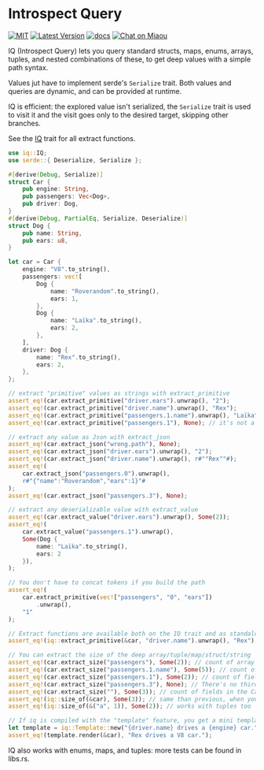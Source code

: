 # Introspect Query

[![MIT][s2]][l2] [![Latest Version][s1]][l1] [![docs][s3]][l3] [![Chat on Miaou][s4]][l4]

[s1]: https://img.shields.io/crates/v/iq.svg
[l1]: https://crates.io/crates/iq

[s2]: https://img.shields.io/badge/license-MIT-blue.svg
[l2]: LICENSE

[s3]: https://docs.rs/iq/badge.svg
[l3]: https://docs.rs/iq/

[s4]: https://miaou.dystroy.org/static/shields/room.svg
[l4]: https://miaou.dystroy.org/3768?rust


IQ (Introspect Query) lets you query standard structs, maps, enums, arrays, tuples, and
nested combinations of these, to get deep values with a simple path syntax.

Values jut have to implement serde's `Serialize` trait.
Both values and queries are dynamic, and can be provided at runtime.

IQ is efficient: the explored value isn't serialized, the `Serialize` trait is used to visit it and the visit goes only to the desired target, skipping other branches.

See the [IQ](trait.IQ.html) trait for all extract functions.

```rust
use iq::IQ;
use serde::{ Deserialize, Serialize };

#[derive(Debug, Serialize)]
struct Car {
    pub engine: String,
    pub passengers: Vec<Dog>,
    pub driver: Dog,
}
#[derive(Debug, PartialEq, Serialize, Deserialize)]
struct Dog {
    pub name: String,
    pub ears: u8,
}

let car = Car {
    engine: "V8".to_string(),
    passengers: vec![
        Dog {
            name: "Roverandom".to_string(),
            ears: 1,
        },
        Dog {
            name: "Laïka".to_string(),
            ears: 2,
        },
    ],
    driver: Dog {
        name: "Rex".to_string(),
        ears: 2,
    },
};

// extract "primitive" values as strings with extract_primitive
assert_eq!(car.extract_primitive("driver.ears").unwrap(), "2");
assert_eq!(car.extract_primitive("driver.name").unwrap(), "Rex");
assert_eq!(car.extract_primitive("passengers.1.name").unwrap(), "Laïka");
assert_eq!(car.extract_primitive("passengers.1"), None); // it's not a primitive

// extract any value as Json with extract_json
assert_eq!(car.extract_json("wrong.path"), None);
assert_eq!(car.extract_json("driver.ears").unwrap(), "2");
assert_eq!(car.extract_json("driver.name").unwrap(), r#""Rex""#);
assert_eq!(
    car.extract_json("passengers.0").unwrap(),
    r#"{"name":"Roverandom","ears":1}"#
);
assert_eq!(car.extract_json("passengers.3"), None);

// extract any deserializable value with extract_value
assert_eq!(car.extract_value("driver.ears").unwrap(), Some(2));
assert_eq!(
    car.extract_value("passengers.1").unwrap(),
    Some(Dog {
        name: "Laïka".to_string(),
        ears: 2
    }),
);

// You don't have to concat tokens if you build the path
assert_eq!(
    car.extract_primitive(vec!["passengers", "0", "ears"])
        .unwrap(),
    "1"
);

// Extract functions are available both on the IQ trait and as standalone functions.
assert_eq!(iq::extract_primitive(&car, "driver.name").unwrap(), "Rex");

// You can extract the size of the deep array/tuple/map/struct/string
assert_eq!(car.extract_size("passengers"), Some(2)); // count of array items
assert_eq!(car.extract_size("passengers.1.name"), Some(5)); // count of chars in "Laïka"
assert_eq!(car.extract_size("passengers.1"), Some(2)); // count of fields in the Dog struct
assert_eq!(car.extract_size("passengers.3"), None); // There's no third passenger
assert_eq!(car.extract_size(""), Some(3)); // count of fields in the Car struct
assert_eq!(iq::size_of(&car), Some(3)); // same than previous, when you don't want to dive
assert_eq!(iq::size_of(&("a", 1)), Some(2)); // works with tuples too

// If iq is compiled with the "template" feature, you get a mini templating utility
let template = iq::Template::new("{driver.name} drives a {engine} car.");
assert_eq!(template.render(&car), "Rex drives a V8 car.");

```

IQ also works with enums, maps, and tuples: more tests can be found in libs.rs.

